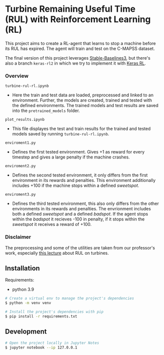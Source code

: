# Turbine Remaining Useful Time (RUL) with Reinforcement Learning (RL)

This project aims to create a RL-agent that learns to stop a machine before its RUL has expired. The agent will train and test on the C-MAPSS dataset.

The final version of this project leverages [Stable-Baselines3](https://stable-baselines3.readthedocs.io/en/master/), but there's also a branch `keras-rl2` in which we try to implement it with [Keras RL](https://keras-rl.readthedocs.io/en/latest/agents/overview/).

### Overview
`turbine-rul-rl.ipynb`
- Here the train and test data are loaded, preprocessed and linked to an environment. Further, the models are created, trained and tested with the defined environments. The trained models and test results are saved into the `pretrained_models` folder.

`plot_results.ipynb`
-  This file displayes the test and train results for the trained and tested models saved by running `turbine-rul-rl.ipynb`.

`enviroment1.py`
- Defines the first tested environment. Gives +1 as reward for every timestep and gives a large penalty if the machine crashes.

`enviroment2.py`
- Defines the second tested environment, it only differs from the first environment in its rewards and penalties. This environment additionally includes +100 if the machine stops within a defined *sweetspot*.

`enviroment3.py`
- Defines the third tested environment, this also only differs from the other environments in its rewards and penalties. The envrionment includes both a defined *sweetspot* and a defined *badspot*. If the agent stops within the *badspot* it recieves -100 in penalty, if it stops within the *sweetspot* it receives a reward of +100.

### Disclaimer

The preprocessing and some of the utilities are taken from our professor's work, especially [this lecture](https://github.com/lompabo/aiiti-course-2021-05) about RUL on turbines.

## Installation

Requirements:
- python 3.9

```bash
# Create a virtual env to manage the project's dependencies
$ python -m venv venv

# Install the project's dependencies with pip
$ pip install -r requirements.txt
```

## Development
```bash
# Open the project locally in Jupyter Notes
$ jupyter notebook --ip 127.0.0.1
```